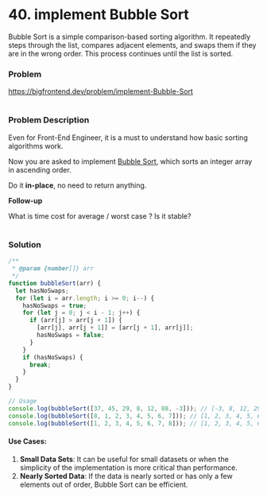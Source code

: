 # 40. implement Bubble Sort
Bubble Sort is a simple comparison-based sorting algorithm. It repeatedly steps through the list, compares adjacent elements, and swaps them if they are in the wrong order. This process continues until the list is sorted.


### Problem

https://bigfrontend.dev/problem/implement-Bubble-Sort

#

### Problem Description

Even for Front-End Engineer, it is a must to understand how basic sorting algorithms work.

Now you are asked to implement [Bubble Sort](https://en.wikipedia.org/wiki/Bubble_sort), which sorts an integer array in ascending order.

Do it **in-place**, no need to return anything.

**Follow-up**

What is time cost for average / worst case ? Is it stable?

#

### Solution

```js
/**
 * @param {number[]} arr
 */
function bubbleSort(arr) {
  let hasNoSwaps;
  for (let i = arr.length; i >= 0; i--) {
    hasNoSwaps = true;
    for (let j = 0; j < i - 1; j++) {
      if (arr[j] > arr[j + 1]) {
        [arr[j], arr[j + 1]] = [arr[j + 1], arr[j]];
        hasNoSwaps = false;
      }
    }
    if (hasNoSwaps) {
      break;
    }
  }
}

// Usage 
console.log(bubbleSort([37, 45, 29, 8, 12, 88, -3])); // [-3, 8, 12, 29, 37, 45, 88]
console.log(bubbleSort([8, 1, 2, 3, 4, 5, 6, 7])); // [1, 2, 3, 4, 5, 6, 7, 8]
console.log(bubbleSort([1, 2, 3, 4, 5, 6, 7, 8])); // [1, 2, 3, 4, 5, 6, 7, 8]
```

#### Use Cases:

1. **Small Data Sets**: It can be useful for small datasets or when the simplicity of the implementation is more critical than performance.
2. **Nearly Sorted Data**: If the data is nearly sorted or has only a few elements out of order, Bubble Sort can be efficient.

